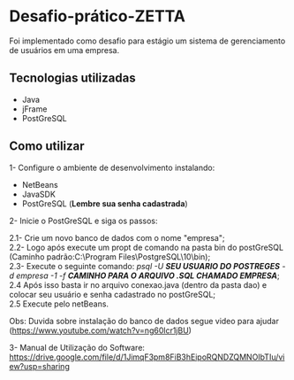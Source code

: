 # Desafio-prático-ZETTA
Foi implementado como desafio para estágio um sistema de gerenciamento de usuários em uma empresa.

## Tecnologias utilizadas 
 - Java 
 - jFrame
 - PostGreSQL
 
 ## Como utilizar
 
 1- Configure o ambiente de desenvolvimento instalando:
 
  - NetBeans
  - JavaSDK
  - PostGreSQL (**Lembre sua senha cadastrada**)
  
  2- Inicie o PostGreSQL e siga os passos:
  
   2.1- Crie um novo banco de dados com o nome "empresa";<br />
   2.2- Logo após execute um propt de comando na pasta bin do postGreSQL (Caminho padrão:C:\Program Files\PostgreSQL\10\bin);<br />
   2.3- Execute o seguinte comando: _psql -U **SEU USUARIO DO POSTREGES** -d empresa -1 -f **CAMINHO PARA O ARQUIVO .SQL CHAMADO EMPRESA**_;<br />
   2.4 Após isso basta ir no arquivo conexao.java (dentro da pasta dao) e colocar seu usuário e senha cadastrado no postGreSQL;<br />
   2.5 Execute pelo netBeans.
   
  Obs: Duvida sobre instalação do banco de dados segue video para ajudar (https://www.youtube.com/watch?v=ng60lcr1jBU)
  
  
  3- Manual de Utilização do Software: https://drive.google.com/file/d/1JimqF3pm8FiB3hEipoRQNDZQMNOIbTIu/view?usp=sharing


